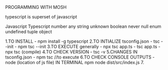 PROGRAMMING WITH MOSH


typescript is superset of javascript



Javascript        Typescript
number              any
string              unknown
boolean             never
null                enum
undefined           tuple
object



1.TO INSTALL                 -    npm install -g typescript
2.TO INTIALIZE tsconfig.json -    tsc --init
                             -    npm tsc --init
3.TO EXECUTE generally       -    npx tsc app.ts
                             -    tsc app.ts
                             -    npx tsc (compile)
4.TO CHECK VERSION           -    tsc -v
5.CHANGES IN tsconfig.json   -    npm tsc //to execute
6.TO CHECK CONSOLE OUTPUTS   -    node (location of js file)
IN TERMINAL                       npm node dist/src/index.js
7.